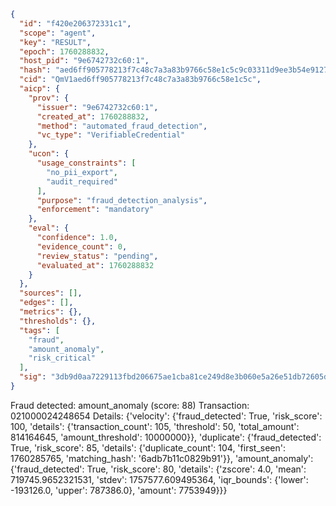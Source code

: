 ```json
{
  "id": "f420e206372331c1",
  "scope": "agent",
  "key": "RESULT",
  "epoch": 1760288832,
  "host_pid": "9e6742732c60:1",
  "hash": "aed6ff905778213f7c48c7a3a83b9766c58e1c5c9c03311d9ee3b54e9127758a",
  "cid": "QmV1aed6ff905778213f7c48c7a3a83b9766c58e1c5c",
  "aicp": {
    "prov": {
      "issuer": "9e6742732c60:1",
      "created_at": 1760288832,
      "method": "automated_fraud_detection",
      "vc_type": "VerifiableCredential"
    },
    "ucon": {
      "usage_constraints": [
        "no_pii_export",
        "audit_required"
      ],
      "purpose": "fraud_detection_analysis",
      "enforcement": "mandatory"
    },
    "eval": {
      "confidence": 1.0,
      "evidence_count": 0,
      "review_status": "pending",
      "evaluated_at": 1760288832
    }
  },
  "sources": [],
  "edges": [],
  "metrics": {},
  "thresholds": {},
  "tags": [
    "fraud",
    "amount_anomaly",
    "risk_critical"
  ],
  "sig": "3db9d0aa7229113fbd206675ae1cba81ce249d8e3b060e5a26e51db72605d802"
}
```

Fraud detected: amount_anomaly (score: 88)
Transaction: 021000024248654
Details: {'velocity': {'fraud_detected': True, 'risk_score': 100, 'details': {'transaction_count': 105, 'threshold': 50, 'total_amount': 814164645, 'amount_threshold': 10000000}}, 'duplicate': {'fraud_detected': True, 'risk_score': 85, 'details': {'duplicate_count': 104, 'first_seen': 1760285765, 'matching_hash': '6adb7b11c0829b91'}}, 'amount_anomaly': {'fraud_detected': True, 'risk_score': 80, 'details': {'zscore': 4.0, 'mean': 719745.9652321531, 'stdev': 1757577.609495364, 'iqr_bounds': {'lower': -193126.0, 'upper': 787386.0}, 'amount': 7753949}}}